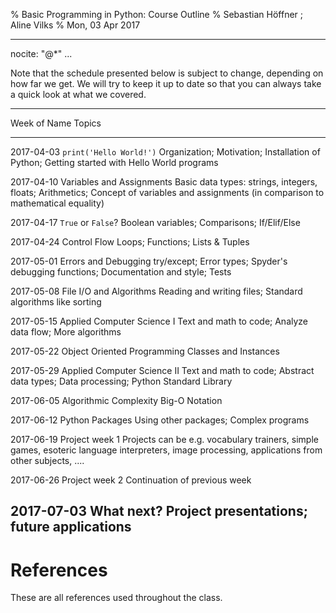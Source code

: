 % Basic Programming in Python: Course Outline
% Sebastian Höffner ; Aline Vilks
% Mon, 03 Apr 2017

---
nocite: "@*"
...

Note that the schedule presented below is subject to change, depending on how far we get. We will try to keep it up to date so that you can always take a quick look at what we covered.

------------------------------------------------------------------------------------------------------
Week of         Name                                Topics
--------------- ----------------------------------- --------------------------------------------------
2017-04-03      `print('Hello World!')`             Organization; Motivation; Installation of Python; Getting started with Hello World programs

2017-04-10      Variables and Assignments           Basic data types: strings, integers, floats; Arithmetics; Concept of variables and assignments (in comparison to mathematical equality)

2017-04-17      `True` or `False`?                  Boolean variables; Comparisons; If/Elif/Else

2017-04-24      Control Flow                        Loops; Functions; Lists & Tuples

2017-05-01      Errors and Debugging                try/except; Error types; Spyder's debugging functions; Documentation and style; Tests

2017-05-08      File I/O and Algorithms             Reading and writing files; Standard algorithms like sorting

2017-05-15      Applied Computer Science I          Text and math to code; Analyze data flow; More algorithms

2017-05-22      Object Oriented Programming         Classes and Instances

2017-05-29      Applied Computer Science II         Text and math to code; Abstract data types; Data processing; Python Standard Library

2017-06-05      Algorithmic Complexity              Big-O Notation

2017-06-12      Python Packages                     Using other packages; Complex programs

2017-06-19      Project week 1                      Projects can be e.g. vocabulary trainers, simple games, esoteric language interpreters, image processing, applications from other subjects, ....

2017-06-26      Project week 2                      Continuation of previous week

2017-07-03      What next?                          Project presentations; future applications
------------------------------------------------------------------------------------------------------


# References

These are all references used throughout the class.
